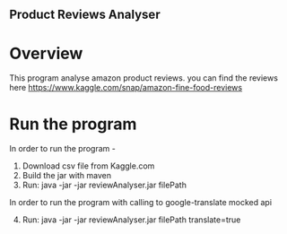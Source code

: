 ## Product Reviews Analyser
# Overview
This program analyse amazon product reviews.
you can find the reviews here https://www.kaggle.com/snap/amazon-fine-food-reviews

# Run the program
In order to run the program -
 1. Download csv file from Kaggle.com
 2. Build the jar with maven
 3. Run: java -jar -jar reviewAnalyser.jar filePath 
 
 In order to run the program with calling to google-translate mocked api
 
 4. Run:  java -jar -jar reviewAnalyser.jar filePath translate=true

 
 
